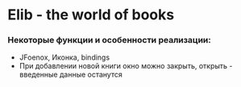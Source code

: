 # Elib - the world of books

### Некоторые функции и особенности реализации:

- JFoenox, Иконка, bindings
- При добавлении новой книги окно можно закрыть, открыть - введенные данные 
останутся
